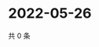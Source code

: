 # 2022-05-26

共 0 条

<!-- BEGIN WEIBO -->
<!-- 最后更新时间 Thu May 26 2022 03:14:02 GMT+0800 (China Standard Time) -->

<!-- END WEIBO -->
